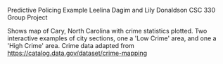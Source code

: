Predictive Policing Example
Leelina Dagim and Lily Donaldson
CSC 330 Group Project

Shows map of Cary, North Carolina with crime statistics plotted.
Two interactive examples of city sections, one a 'Low Crime' area, and one a 'High Crime' area.
Crime data adapted from https://catalog.data.gov/dataset/crime-mapping
